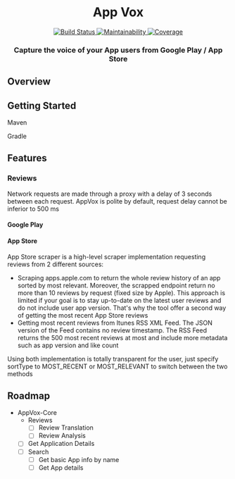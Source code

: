 <h1 align="center">
  App Vox
</h1>

<p align="center">
    <a href="https://travis-ci.com/fabiouu/AppVox">
        <img src="https://travis-ci.com/fabiouu/AppVox.svg?branch=master" alt="Build Status" />
    </a>
    <a href="https://codeclimate.com/github/fabiouu/AppVox/maintainability">
        <img src="https://api.codeclimate.com/v1/badges/6f0c3287d031b4f431ea/maintainability" alt="Maintainability" />
    </a>
    <a href="https://codecov.io/gh/fabiouu/AppVox">
        <img src="https://codecov.io/gh/fabiouu/AppVox/branch/master/graph/badge.svg?token=AVB2DO0H4J" alt="Coverage" />
    </a>
</p>

<h3 align="center">
  Capture the voice of your App users from Google Play / App Store
</h3>

## Overview

## Getting Started
Maven

Gradle


## Features
### Reviews
Network requests are made through a proxy with a delay of 3 seconds between each request.
AppVox is polite by default, request delay cannot be inferior to 500 ms

#### Google Play

#### App Store
App Store scraper is a high-level scraper implementation requesting reviews from 2 different sources:
- Scraping apps.apple.com to return the whole review history of an app sorted by most relevant.
Moreover, the scrapped endpoint return no more than 10 reviews by request (fixed size by Apple).
This approach is limited if your goal is to stay up-to-date on the latest user reviews and do not include user app version.
That's why the tool offer a second way of getting the most recent App Store reviews
- Getting most recent reviews from Itunes RSS XML Feed. The JSON version of the Feed contains no review timestamp.
The RSS Feed returns the 500 most recent reviews at most and include more metadata such as app version and like count

Using both implementation is totally transparent for the user, just specify sortType to MOST_RECENT or MOST_RELEVANT to switch between the two methods

## Roadmap
- AppVox-Core
    - Reviews
        - [ ] Review Translation
        - [ ] Review Analysis
    - [ ] Get Application Details
    - [ ] Search
        - [ ] Get basic App info by name
        - [ ] Get App details